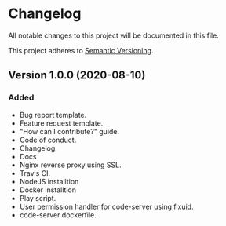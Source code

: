# Changelog
All notable changes to this project will be documented in this file.

This project adheres to [Semantic Versioning](https://semver.org/spec/v2.0.0.html).

## Version 1.0.0 (2020-08-10)

### Added
- Bug report template.
- Feature request template.
- "How can I contribute?" guide.
- Code of conduct.
- Changelog.
- Docs
- Nginx reverse proxy using SSL.
- Travis CI.
- NodeJS installtion
- Docker installtion
- Play script.
- User permission handler for code-server using fixuid.
- code-server dockerfile.

